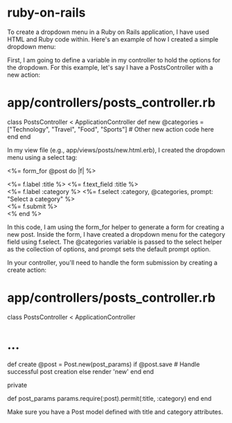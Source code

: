 # ruby-on-rails

To create a dropdown menu in a Ruby on Rails application, I have used HTML and Ruby code within. Here's an example of how I created a simple dropdown menu:

First, I am going to define a variable in my controller to hold the options for the dropdown. For this example, let's say I have a PostsController with a new action:

# app/controllers/posts_controller.rb

class PostsController < ApplicationController
  def new
    @categories = ["Technology", "Travel", "Food", "Sports"]
    # Other new action code here
  end
end

In my view file (e.g., app/views/posts/new.html.erb), I created the dropdown menu using a select tag:

<!-- app/views/posts/new.html.erb -->

<%= form_for @post do |f| %>
  <div class="field">
    <%= f.label :title %>
    <%= f.text_field :title %>
  </div>

  <div class="field">
    <%= f.label :category %>
    <%= f.select :category, @categories, prompt: "Select a category" %>
  </div>

  <div class="actions">
    <%= f.submit %>
  </div>
<% end %>

  In this code, I am using the form_for helper to generate a form for creating a new post. Inside the form, I have created a dropdown menu for the category field using f.select. The @categories variable is passed to the select helper as the collection of options, and prompt sets the default prompt option.

In your controller, you'll need to handle the form submission by creating a create action:

# app/controllers/posts_controller.rb

class PostsController < ApplicationController
  # ...

  def create
    @post = Post.new(post_params)
    if @post.save
      # Handle successful post creation
    else
      render 'new'
    end
  end

  private

  def post_params
    params.require(:post).permit(:title, :category)
  end
end

Make sure you have a Post model defined with title and category attributes.
    
